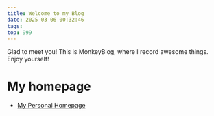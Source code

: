 ```yaml
---
title: Welcome to my Blog
date: 2025-03-06 00:32:46
tags:
top: 999
---
```

Glad to meet you! This is MonkeyBlog, where I record awesome things. Enjoy yourself!
# My homepage
- [My Personal Homepage](www.haodilei.top)